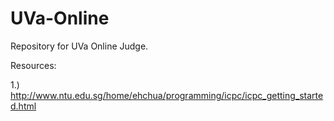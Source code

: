 UVa-Online
==========

Repository for UVa Online Judge.


Resources:

1.) http://www.ntu.edu.sg/home/ehchua/programming/icpc/icpc_getting_started.html
